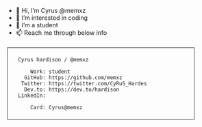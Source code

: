 - 👋 Hi, I’m Cyrus @memxz
- 👀 I’m interested in coding
- 🌱 I’m a student
- 📫 Reach me through below info

```
┌────────────────────────────────────────────────────────────┐
│                                                            │
│   Cyrus hardison / @memxz                                  │
│                                                            │
│       Work: student                                        │
│     GitHub: https://github.com/memxz                       │
│    Twitter: https://twitter.com/CyRuS_Hardes               │
│     Dev.to: https://dev.to/hardison                        │
│   LinkedIn:                                                │
│                                                            │
│       Card: Cyrus@memxz                                    │
│                                                            │
└────────────────────────────────────────────────────────────┘
```

<!---
memxz/memxz is a ✨ special ✨ repository because its `README.md` (this file) appears on your GitHub profile.
You can click the Preview link to take a look at your changes.
--->



